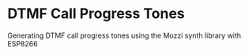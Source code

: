 # DTMF Call Progress Tones
Generating DTMF call progress tones using the Mozzi synth library with ESP8266
